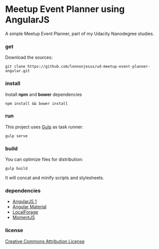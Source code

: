 # Meetup Event Planner using AngularJS

A simple Meetup Event Planner, part of my Udacity Nanodegree studies.

### get

Download the sources:

```
git clone https://github.com/lennonjesus/ud-meetup-event-planner-angular.git
```

### install

Install **npm** and **bower** dependencies

```
npm install && bower install
```

### run

This project uses [Gulp](http://gulpjs.com/) as task runner:

```
gulp serve
```

### build

You can optimize files for distribution:

```
gulp build
```

It will concat and minify scripts and stylesheets.

### dependencies

 - [AngularJS 1](https://angularjs.org/)
 - [Angular Material](https://material.angularjs.org/latest/)
 - [LocalForage](https://localforage.github.io/localForage/)
 - [MomentJS](http://momentjs.com/)

### license
[Creative Commons Attribution License](https://creativecommons.org/licenses/by/4.0/)
